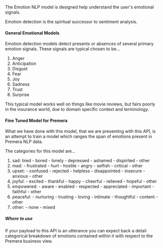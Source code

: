 ﻿The Emotion NLP model is designed help understand the user's emotional signals.

Emotion detection is the spiritual successor to sentiment analysis.

#### General Emotional Models
Emotion detection models detect presents or absences of several primary emotion signals.
These signals are typical chosen to be...

1) Anger
2) Anticipation
3) Disgust
4) Fear
4) Joy
5) Sadness
6) Trust
7) Surprise


This typical model works well on things like movie reviews, but fairs poorly in the
insurance world, due to domain specific context and terminology.


#### Fine Tuned Model for Premera

What we have done with this model, that we are presenting with this API, is an
attempt to train a model which ranges the span of emotions present in
Premera NLP data.

The categories for this model are...

1) sad: tired - bored - lonely - depressed - ashamed - dispirited - other
2) mad: - frustrated - hurt - hostile - angry - selfish - critical - other
3) upset: - confused - rejected - helpless - disappointed - insecure - anxious - other
4) joyful: - excited - thankful - happy - cheerful - relieved - hopeful - other
5) empowered: - aware - enabled - respected - appreciated - important - faithful - other
6) peaceful: - nurturing - trusting - loving - intimate - thoughtful - content - other
7) other: - none - mixed

##### Where to use
If your payload to this API is an utterance you can expect back a detail
categorical breakdown of emotions contained within it with respect to the Premera
business view.


